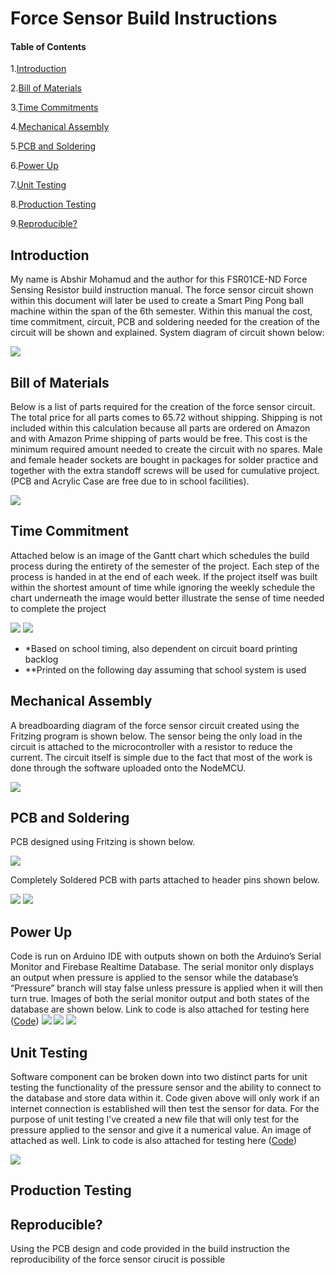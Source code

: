 # Force Sensor Build Instructions

#### Table of Contents

1.[Introduction](https://github.com/Abshir-Mohamud/BallSensor#introduction)

2.[Bill of Materials](https://github.com/Abshir-Mohamud/BallSensor#bill-of-materials)

3.[Time Commitments](https://github.com/Abshir-Mohamud/BallSensor#time-commitments)

4.[Mechanical Assembly](https://github.com/Abshir-Mohamud/BallSensor#mechanical-assembly)

5.[PCB and Soldering](https://github.com/Abshir-Mohamud/BallSensor#pcb-and-soldering)

6.[Power Up](https://github.com/Abshir-Mohamud/BallSensor#power-up)

7.[Unit Testing](https://github.com/Abshir-Mohamud/BallSensor#unit-testing)

8.[Production Testing](https://github.com/Abshir-Mohamud/BallSensor#production-testing)

9.[Reproducible?](https://github.com/Abshir-Mohamud/BallSensor#reproducible?)


## Introduction
My name is Abshir Mohamud and the author for this FSR01CE-ND Force Sensing Resistor build instruction manual. The force sensor circuit shown within this document will later be used to create a Smart Ping Pong ball machine within the span of the 6th semester. Within this manual the cost, time commitment, circuit, PCB and soldering needed for the creation of the circuit will be shown and explained. System diagram of circuit shown below: 

![](Images/AbshirMohamud_SystemDiagram.png)

## Bill of Materials 
Below is a list of parts required for the creation of the force sensor circuit. The total price for all parts comes to 65.72 without shipping. Shipping is not included within this calculation because all parts are ordered on Amazon and with Amazon Prime shipping of parts would be free. This cost is the minimum required amount needed to create the circuit with no spares. Male and female header sockets are bought in packages for solder practice and together with the extra standoff screws will be used for cumulative project. (PCB and Acrylic Case are free due to in school facilities).

![](Images/AbshirMohamud_BillOfMaterials.png)

## Time Commitment 
Attached below is an image of the Gantt chart which schedules the build process during the entirety of the semester of the project. Each step of the process is handed in at the end of each week. If the project itself was built within the shortest amount of time while ignoring the weekly schedule the chart underneath the image would better illustrate the sense of time needed to complete the project

![](Images/AbshirMohamud_Schedule.PNG)
![](Images/AbshirMohamud_TimeCommitments.png)

*  *Based on school timing, also dependent on circuit board printing backlog
*  **Printed on the following day assuming that school system is used

## Mechanical Assembly
A breadboarding diagram of the force sensor circuit created using the Fritzing program is shown below. The sensor being the only load in the circuit is attached to the microcontroller with a resistor to reduce the current. The circuit itself is simple due to the fact that most of the work is done through the software uploaded onto the NodeMCU.

![](Images/AbshirMohamud_PressureSensorV1_bb.png)

## PCB and Soldering
PCB designed using Fritzing is shown below.

![](Images/AbshirMohamud_PressureSensorV1_pcb.png)

Completely Soldered PCB with parts attached to header pins shown below.

![](Images/PCB1.jpg)
![](Images/PCB2.jpg)

## Power Up
Code is run on Arduino IDE with outputs shown on both the Arduino’s Serial Monitor and Firebase Realtime Database. The serial monitor only displays an output when pressure is applied to the sensor while the database’s “Pressure” branch will stay false unless pressure is applied when it will then turn true. Images of both the serial monitor output and both states of the database are shown below. Link to code is also attached for testing here ([Code](Documents/Force_Sensor_ino))
![](Images/AbshirMohamud_SerialMonitor.png)
![](Images/Firebase_Pressure.PNG)
![](Images/Firebase_NoPressure.PNG)

## Unit Testing
Software component can be broken down into two distinct parts for unit testing the functionality of the pressure sensor and the ability to connect to the database and store data within it. Code given above will only work if an internet connection is established will then test the sensor for data. For the purpose of unit testing I’ve created a new file that will only test for the pressure applied to the sensor and give it a numerical value. An image of attached as well. Link to code is also attached for testing here ([Code](Documents/PressureSensorValues_AbshirMohamud.ino))

![](Images/AbshirMohamud_UnitTestingPressure.PNG)

## Production Testing

## Reproducible?
Using the PCB design and code provided in the build instruction the reproducibility of the force sensor cirucit is possible 
